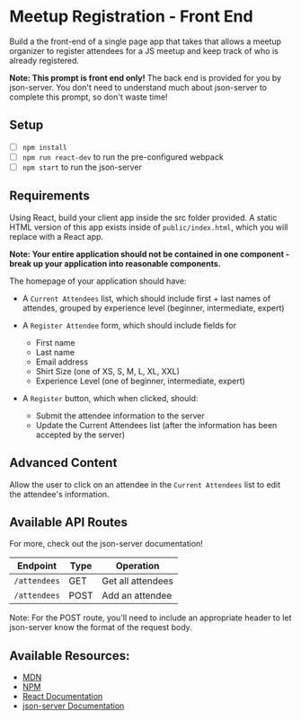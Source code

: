 # Meetup Registration - Front End
Build a the front-end of a single page app that takes that allows a meetup organizer to register attendees for a JS meetup and keep track of who is already registered.

**Note: This prompt is front end only!** The back end is provided for you by json-server. You don't need to understand much about json-server to complete this prompt, so don't waste time! 

## Setup

- [ ] `npm install`
- [ ] `npm run react-dev` to run the pre-configured webpack
- [ ] `npm start` to run the json-server

## Requirements

Using React, build your client app inside the src folder provided. A static HTML version of this app exists inside of `public/index.html`, which you will replace with a React app. 

**Note: Your entire application should not be contained in one component - break up your application into reasonable components.**

The homepage of your application should have:

- A `Current Attendees` list, which should include first + last names of attendes, grouped by experience level (beginner, intermediate, expert)

- A `Register Attendee` form, which should include fields for
    - First name
    - Last name
    - Email address
    - Shirt Size (one of XS, S, M, L, XL, XXL)
    - Experience Level (one of beginner, intermediate, expert)
- A `Register` button, which when clicked, should:
    - Submit the attendee information to the server
    - Update the Current Attendees list (after the information has been accepted by the server)



## Advanced Content

Allow the user to click on an attendee in the `Current Attendees` list to edit the attendee's information.


## Available API Routes

For more, check out the json-server documentation!

| Endpoint          | Type   | Operation                 |
|-------------------|--------|---------------------------|
| `/attendees`      | GET    | Get all attendees         |
| `/attendees`      | POST   | Add an attendee           |

Note: For the POST route, you'll need to include an appropriate header to let json-server know the format of the request body.

## Available Resources:

- [MDN](https://developer.mozilla.org/bm/docs/Web/JavaScript)
- [NPM](https://www.npmjs.com/)
- [React Documentation](https://reactjs.org/docs/hello-world.html)
- [json-server Documentation](https://www.npmjs.com/package/json-server)
